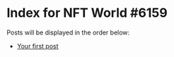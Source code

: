 # Index for NFT World #6159
Posts will be displayed in the order below:

- [Your first post](./001-first.md)

